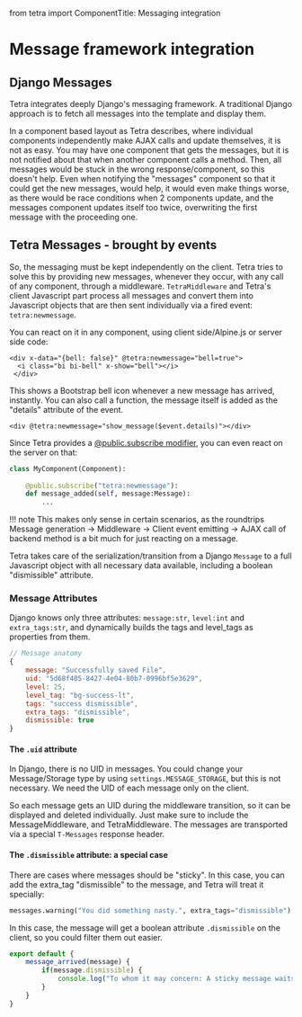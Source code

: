 from tetra import ComponentTitle: Messaging integration

# Message framework integration

## Django Messages
Tetra integrates deeply Django's messaging framework. A traditional Django approach is to fetch all messages into the template and display them.

In a component based layout as Tetra describes, where individual components independently make AJAX calls and update themselves, it is not as easy. You may have one component that gets the messages, but it is not notified about that when another component calls a method. Then, all messages would be stuck in the wrong response/component, so this doesn't help. Even when notifying the "messages" component so that it could get the new messages, would help, it would even make things worse, as there would be race conditions when 2 components update, and the messages component updates itself too twice, overwriting the first message with the proceeding one.

## Tetra Messages - brought by events
So, the messaging must be kept independently on the client. Tetra tries to solve this by providing new messages, whenever they occur, with any call of any component, through a middleware. `TetraMiddleware` and Tetra's client Javascript part process all messages and convert them into Javascript objects that are then sent individually via a fired event: `tetra:newmessage`.

You can react on it in any component, using client side/Alpine.js or server side code:

```django
<div x-data="{bell: false}" @tetra:newmessage="bell=true">
  <i class="bi bi-bell" x-show="bell"></i>
 </div>
```
This shows a Bootstrap bell icon whenever a new message has arrived, instantly. You can also call a function, the message itself is added as the "details" attribute of the event.

```django
<div @tetra:newmessage="show_message($event.details)"></div>
```

Since Tetra provides a [@public.subscribe modifier](components.md#subscribe), you can even react on the server on that:
```python
class MyComponent(Component):
    
    @public.subscribe("tetra:newmessage"):
    def message_added(self, message:Message):
        ...
```
!!! note
    This makes only sense in certain scenarios, as the roundtrips Message generation -> Middleware -> Client event emitting -> AJAX call of backend method is a bit much for just reacting on a message.

Tetra takes care of the serialization/transition from a Django `Message` to a full Javascript object with all necessary data available, including a boolean "dismissible" attribute.

### Message Attributes

Django knows only three attributes: `message:str`, `level:int` and `extra_tags:str`, and dynamically builds the tags and level_tags as properties from them.

```javascript
// Message anatomy
{
    message: "Successfully saved File",
    uid: "5d68f405-8427-4e04-80b7-0996bf5e3629",
    level: 25,
    level_tag: "bg-success-lt",
    tags: "success dismissible",
    extra_tags: "dismissible",
    dismissible: true
}
```

#### The `.uid` attribute

In Django, there is no UID in messages. You could change your Message/Storage type by using `settings.MESSAGE_STORAGE`, but this is not necessary. We need the UID of each message only on the client.

So each message gets an UID during the middleware transition, so it can be displayed and deleted individually.  Just make sure to include the MessageMiddleware, and TetraMiddleware. The messages are transported via a special `T-Messages` response header.

#### The `.dismissible` attribute: a special case

There are cases where messages should be "sticky". In this case, you can add the extra_tag "dismissible" to the message, and Tetra will treat it specially:

```python
messages.warning("You did something nasty.", extra_tags="dismissible")
```

In this case, the message will get a boolean attribute `.dismissible` on the client, so you could filter them out easier.

```javascript
export default {
    message_arrived(message) {
        if(message.dismissible) {
            console.log("To whom it may concern: A sticky message waits to be clicked aẃay by the user.")
        }
    }
}
```
